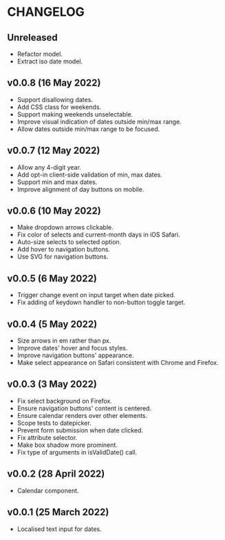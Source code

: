 # CHANGELOG


## Unreleased

* Refactor model.
* Extract iso date model.


## v0.0.8 (16 May 2022)

* Support disallowing dates.
* Add CSS class for weekends.
* Support making weekends unselectable.
* Improve visual indication of dates outside min/max range.
* Allow dates outside min/max range to be focused.


## v0.0.7 (12 May 2022)

* Allow any 4-digit year.
* Add opt-in client-side validation of min, max dates.
* Support min and max dates.
* Improve alignment of day buttons on mobile.


## v0.0.6 (10 May 2022)

* Make dropdown arrows clickable.
* Fix color of selects and current-month days in iOS Safari.
* Auto-size selects to selected option.
* Add hover to navigation buttons.
* Use SVG for navigation buttons.


## v0.0.5 (6 May 2022)

* Trigger change event on input target when date picked.
* Fix adding of keydown handler to non-button toggle target.


## v0.0.4 (5 May 2022)

* Size arrows in em rather than px.
* Improve dates' hover and focus styles.
* Improve navigation buttons' appearance.
* Make select appearance on Safari consistent with Chrome and Firefox.


## v0.0.3 (3 May 2022)

* Fix select background on Firefox.
* Ensure navigation buttons' content is centered.
* Ensure calendar renders over other elements.
* Scope tests to datepicker.
* Prevent form submission when date clicked.
* Fix attribute selector.
* Make box shadow more prominent.
* Fix type of arguments in isValidDate() call.


## v0.0.2 (28 April 2022)

* Calendar component.


## v0.0.1 (25 March 2022)

* Localised text input for dates.
